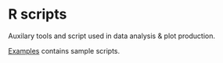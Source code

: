 # R scripts
Auxilary tools and script used in data analysis & plot production.

[Examples](./Examples) contains sample scripts.
